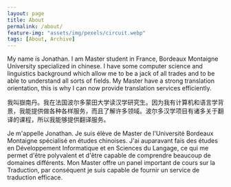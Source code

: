 ```yaml
---
layout: page
title: About
permalink: /about/
feature-img: "assets/img/pexels/circuit.webp"
tags: [About, Archive]
---
```


My name is Jonathan. I am Master student in France, Bordeaux Montaigne University specialized in chinese. I have some computer science and linguistics background which allow me to be a jack of all trades and to be able to understand all sorts of fields. My Master have a strong translation orientation, this is why I can now provide translation services efficiently.

我叫嶽南丹。我在法国波尔多蒙田大学读汉学研究生。因为我有计算机和语言学背景，我能提供做各种各样服务，而且了解许多领域。波尔多汉学项目有诸多关于翻译的课程，所以我能够提供翻译服务。

Je m'appelle Jonathan. Je suis élève de Master de l'Université Bordeaux Montaigne spécialisé en études chinoises. J'ai auparavant fais des études en Développement Informatique et en Sciences du Langage, ce qui me permet d'être polyvalent et d'être capable de comprendre beaucoup de domaines différents. Mon Master offre un panel important de cours sur la Traduction, par conséquent je suis capable de fournir un service de traduction efficace.
